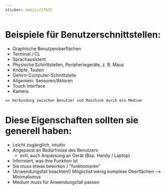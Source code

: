 ```yaml
---
sticker: emoji//1f532
---
```

# Beispiele für Benutzerschnittstellen: 
* Graphische Benutzeroberflächen
* Terminal / CL
* Sprachassistent
* Physische Schnittstellen, Peripheriegeräte, z. B. Maus
* Knöpfe, Tasten
* Gehirn-Computer-Schnittstelle
* Allgemein: Sensoren/Aktoren
* Touch Interface
* Kamera

`=> Verbindung zwischen Benutzer und Maschine durch ein Medium
`
# Diese Eigenschaften sollten sie generell haben: 
* Leicht zugänglich, intuitiv
* Angepasst an Bedürfnisse des Benutzers
	* evtl. auch Anpassung an Gerät (Bsp. Handy / Laptop)
* Informiert, was ihre Funktion ist
* Sie muss etwas bewirken / "funktionieren"
* (Anwendungsfall beachten!) Möglichst wenig komplexe Oberflächen --> Minimalismus
* Medium muss für Anwendungsfall passen

